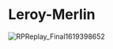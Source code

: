 # Leroy-Merlin

![RPReplay_Final1619398652](https://user-images.githubusercontent.com/61846397/116015986-ee8a6900-a643-11eb-8569-65f184e35f53.gif)
